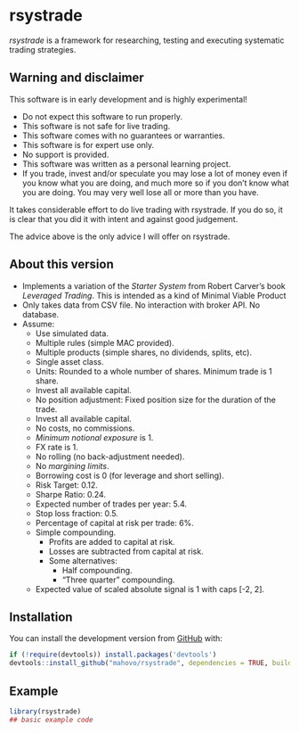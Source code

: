 
<!-- README.md is generated from README.Rmd. Please edit that file -->

# rsystrade

<!-- badges: start -->
<!-- badges: end -->

*rsystrade* is a framework for researching, testing and executing
systematic trading strategies.

## Warning and disclaimer

This software is in early development and is highly experimental!

- Do not expect this software to run properly.
- This software is not safe for live trading.
- This software comes with no guarantees or warranties.  
- This software is for expert use only.  
- No support is provided.  
- This software was written as a personal learning project.  
- If you trade, invest and/or speculate you may lose a lot of money even
  if you know what you are doing, and much more so if you don’t know
  what you are doing. You may very well lose all or more than you have.

It takes considerable effort to do live trading with rsystrade. If you
do so, it is clear that you did it with intent and against good
judgement.

The advice above is the only advice I will offer on rsystrade.

## About this version

- Implements a variation of the *Starter System* from Robert Carver’s
  book *Leveraged Trading*. This is intended as a kind of Minimal Viable
  Product
- Only takes data from CSV file. No interaction with broker API. No
  database.
- Assume:
  - Use simulated data.
  - Multiple rules (simple MAC provided).
  - Multiple products (simple shares, no dividends, splits, etc).
  - Single asset class.
  - Units: Rounded to a whole number of shares. Minimum trade is 1
    share.
  - Invest all available capital.
  - No position adjustment: Fixed position size for the duration of the
    trade.
  - Invest all available capital.
  - No costs, no commissions.
  - *Minimum notional exposure* is 1.
  - FX rate is 1.
  - No rolling (no back-adjustment needed).
  - No *margining limits*.
  - Borrowing cost is 0 (for leverage and short selling).
  - Risk Target: 0.12.
  - Sharpe Ratio: 0.24.
  - Expected number of trades per year: 5.4.
  - Stop loss fraction: 0.5.
  - Percentage of capital at risk per trade: 6%.
  - Simple compounding.
    - Profits are added to capital at risk.
    - Losses are subtracted from capital at risk.
    - Some alternatives:
      - Half compounding.
      - “Three quarter” compounding.
  - Expected value of scaled absolute signal is 1 with caps \[-2, 2\].

## Installation

You can install the development version from
[GitHub](https://github.com/) with:

``` r
if (!require(devtools)) install.packages('devtools') 
devtools::install_github("mahovo/rsystrade", dependencies = TRUE, build_vignettes = TRUE)
```

## Example

``` r
library(rsystrade)
## basic example code
```
